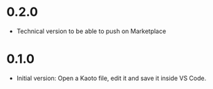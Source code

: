 # 0.2.0

- Technical version to be able to push on Marketplace

# 0.1.0

- Initial version: Open a Kaoto file, edit it and save it inside VS Code.
